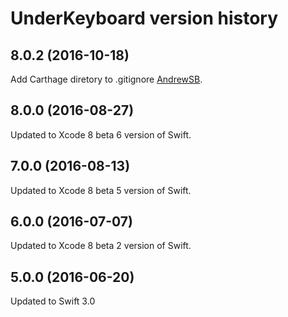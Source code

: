 # UnderKeyboard version history

## 8.0.2 (2016-10-18)

Add Carthage diretory to .gitignore [AndrewSB](https://github.com/AndrewSB).

## 8.0.0 (2016-08-27)

Updated to Xcode 8 beta 6 version of Swift.

## 7.0.0 (2016-08-13)

Updated to Xcode 8 beta 5 version of Swift.

## 6.0.0 (2016-07-07)

Updated to Xcode 8 beta 2 version of Swift.

## 5.0.0 (2016-06-20)

Updated to Swift 3.0